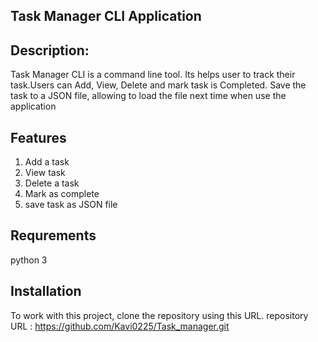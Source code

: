 ## Task Manager CLI Application

## Description:
Task Manager CLI is a command line tool. Its helps user to track their task.Users can Add, View,
Delete and mark task is Completed. Save the task to a JSON file, allowing to load the file next
time when use the application

## Features
1. Add a task
2. View task
3. Delete a task
4. Mark as complete
5. save task as JSON file

## Requrements
python 3

## Installation
To work with this project, clone the repository using this URL.
repository URL : https://github.com/Kavi0225/Task_manager.git

